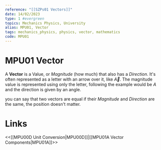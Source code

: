 ```yaml
---
reference: "[[SZPs01 Vectors]]"
date: 14/02/2023
type: 1 #evergreen
topics: Mechanics Physics, University
alias: MPU01, Vector
tags: mechanics_physics, physics, vector, mathematics
code: MPU01 
---
```

# MPU01 Vector
A **Vector** is a Value, or *Magnitude* (how much) that also has a *Direction*. It's often represented as a letter with an arrow over it, like $\vec{A}$. The magnitude value is represented using only the letter, following the example would be $A$ and the direction is given by an angle.

you can say that two vectors are equal if their *Magnitude* and *Direction* are the same, the position doesn't matter.

# Links
<<[[MPU00D Unit Conversion|MPU00D]]|[[MPU01A Vector Components|MPU01A]]>>